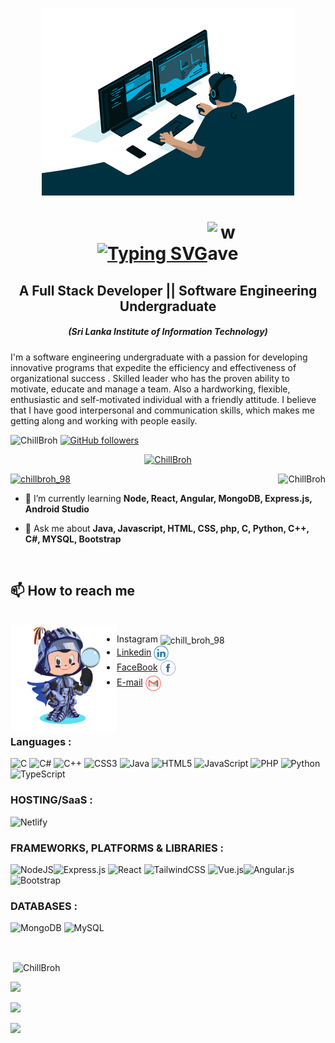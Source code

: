 <p  align="center" ><img alt="Coding" width="80%" height="300px" src="https://github.com/ChillBroh/ChillBroh/blob/main/png/code.gif"></p>

<h1 align="center"><a href="https://git.io/typing-svg"><img src="https://readme-typing-svg.herokuapp.com?font=Fira+Code&size=30&pause=1000&color=F7F7F7&width=435&lines=Hey+There!+" alt="Typing SVG" /></a><img src="https://user-images.githubusercontent.com/93942615/180059035-8b90d723-c913-448f-bd55-4e02979a51cc.gif" alt="wave" style="max-width: 50%; width:50px; display: inline-block;" data-target="animated-image.originalImage"></h1><h2 align="center">A Full Stack Developer || Software Engineering Undergraduate</h2><h5 align="center">(Sri Lanka Institute of Information Technology)</h5>
<p> I'm a software engineering undergraduate with a passion for developing innovative programs that expedite the efficiency and effectiveness of organizational success . Skilled leader who has the proven ability to motivate, educate and manage a team. Also a hardworking, flexible, enthusiastic and self-motivated individual with a friendly attitude. I believe that I have good interpersonal and communication skills, which makes me getting along and working with people easily. 
    
<p align="left"><img src="https://komarev.com/ghpvc/?username=ChillBroh&label=Profile%20views&color=0e75b6&style=flat" alt="ChillBroh" />  <a href="https://github.com/ChillBroh?tab=followers">
    <img alt="GitHub followers" src="https://img.shields.io/github/followers/ChillBroh?color=green&logo=github">
  </a> </p>
<p align="center"> <a href="https://github.com/ryo-ma/github-profile-trophy"><img src="https://github-profile-trophy.vercel.app/?username=ChillBroh&theme=onedark&no-frame=false&no-bg=true&margin-w=4" alt="ChillBroh" / ></a> </p>

<p><img align="right" src="https://github-readme-stats.vercel.app/api/top-langs/?username=ChillBroh&theme=dark&hide_border=false&include_all_commits=false&count_private=false&layout=compact" alt="ChillBroh" /></p>
<p align="left"> <a href="https://twitter.com/chillbroh_98" target="blank"><img src="https://img.shields.io/twitter/follow/chillbroh_98?logo=twitter&style=for-the-badge" alt="chillbroh_98" /></a> </p>



- 🌱 I’m currently learning **Node, React, Angular, MongoDB, Express.js, Android Studio**

- 💬 Ask me about **Java, Javascript, HTML, CSS, php, C, Python, C++, C#, MYSQL, Bootstrap**

<br/>

## 📫 How to reach me
<br/>
<img align="left" width="170" height="170" src="https://github.com/ChillBroh/ChillBroh/blob/main/png/my-octocat.png">

- <a href="https://instagram.com/chill_broh_98" style = "text-decoration : none;">Instagram</a>   <img align="center" src="https://raw.githubusercontent.com/rahuldkjain/github-profile-readme-generator/master/src/images/icons/Social/instagram.svg" alt="chill_broh_98" height="15" width="20" />
- <a href="https://linkedin.com/in/isharamadusanka">Linkedin</a>    <img align="center" src="https://github.com/ChillBroh/ChillBroh/blob/main/png/1220314_linkedin_in_linked_social_icon.png" height="24" width="24"/>
- <a href="https://www.facebook.com/ishara.madushanka.71653/">FaceBook</a>    <img align="center" src="https://github.com/ChillBroh/ChillBroh/blob/main/png/393297_facebook_icon.png" alt="ishara.madushanka.71653" height="24" width="24" />
- <a href="mailto:isharamadusanka410@gmail.com">E-mail</a>    <img align="center" src="https://github.com/ChillBroh/ChillBroh/blob/main/png/1220340_gmail_google_mail_icon.png"  height="25" width="25" />

<br/>
<br/>
<a><a/> 
<h3 align="left">Languages : </h3> 
    
![C](https://img.shields.io/badge/c-%2300599C.svg?style=for-the-badge&logo=c&logoColor=white) ![C#](https://img.shields.io/badge/c%23-%23239120.svg?style=for-the-badge&logo=c-sharp&logoColor=white) ![C++](https://img.shields.io/badge/c++-%2300599C.svg?style=for-the-badge&logo=c%2B%2B&logoColor=white) ![CSS3](https://img.shields.io/badge/css3-%231572B6.svg?style=for-the-badge&logo=css3&logoColor=white) ![Java](https://img.shields.io/badge/java-%23ED8B00.svg?style=for-the-badge&logo=java&logoColor=white) ![HTML5](https://img.shields.io/badge/html5-%23E34F26.svg?style=for-the-badge&logo=html5&logoColor=white) ![JavaScript](https://img.shields.io/badge/javascript-%23323330.svg?style=for-the-badge&logo=javascript&logoColor=%23F7DF1E) ![PHP](https://img.shields.io/badge/php-%23777BB4.svg?style=for-the-badge&logo=php&logoColor=white) ![Python](https://img.shields.io/badge/python-3670A0?style=for-the-badge&logo=python&logoColor=ffdd54) ![TypeScript](https://img.shields.io/badge/typescript-%23007ACC.svg?style=for-the-badge&logo=typescript&logoColor=white)
    
<h3 align="left">HOSTING/SaaS : </h3> 
    
![Netlify](https://img.shields.io/badge/netlify-%23000000.svg?style=for-the-badge&logo=angularjs&logoColor=white)

<h3 align="left">FRAMEWORKS, PLATFORMS & LIBRARIES : </h3> 

![NodeJS](https://img.shields.io/badge/node.js-6DA55F?style=for-the-badge&logo=node.js&logoColor=white)![Express.js](https://img.shields.io/badge/express.js-%23404d59.svg?style=for-the-badge&logo=express&logoColor=%2361DAFB) ![React](https://img.shields.io/badge/react-%2320232a.svg?style=for-the-badge&logo=react&logoColor=%2361DAFB) ![TailwindCSS](https://img.shields.io/badge/tailwindcss-%2338B2AC.svg?style=for-the-badge&logo=tailwind-css&logoColor=white) ![Vue.js](https://img.shields.io/badge/vuejs-%2335495e.svg?style=for-the-badge&logo=vuedotjs&logoColor=%234FC08D)![Angular.js](https://img.shields.io/badge/angular.js-%23E23237.svg?style=for-the-badge&logo=angularjs&logoColor=white) ![Bootstrap](https://img.shields.io/badge/bootstrap-%23563D7C.svg?style=for-the-badge&logo=bootstrap&logoColor=white) 

<h3 align="left">DATABASES : </h3> 
    
![MongoDB](https://img.shields.io/badge/MongoDB-%234ea94b.svg?style=for-the-badge&logo=mongodb&logoColor=white) ![MySQL](https://img.shields.io/badge/mysql-%2300f.svg?style=for-the-badge&logo=mysql&logoColor=white)

</br>

<p>&nbsp;<img align="center" src="https://github-readme-stats.vercel.app/api?username=ChillBroh&theme=dark&hide_border=true&include_all_commits=false&count_private=false" alt="ChillBroh" /></p>


<p><img src="https://quotes-github-readme.vercel.app/api?type=horizontal&theme=radical" /><p/>

![](https://github-readme-streak-stats.herokuapp.com/?user=ChillBroh&theme=dark&hide_border=false)<br/>

 <img src="https://readme-typing-svg.herokuapp.com?font=Calibri&size=16&duration=6000&pause=1000&color=CCF7E3&center=true&vCenter=true&width=1000&lines=It's+pleasure+to+me+you+are+exploring+my+profile...!">
